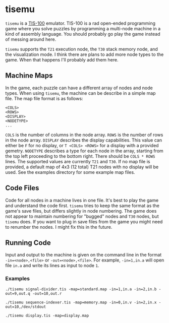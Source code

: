 # tisemu 

`tisemu` is a [TIS-100](http://www.zachtronics.com/tis-100/) emulator. TIS-100
is a rad open-ended programming game where you solve puzzles by programming a
multi-node machine in a kind of assembly language. You should probably go play
the game instead of messing around here.

`tisemu` supports the `T21` execution node, the `T30` stack memory node, and
the visualization mode. I think there are plans to add more node types to the
game. When that happens I'll probably add them here.

## Machine Maps

In the game, each puzzle can have a different array of nodes and node types.
When using `tisemu`, the machine can be describe in a simple map file. The map
file format is as follows:

```
<COLS>
<ROWS>
<DISPLAY>
<NODETYPE>
...
```

`COLS` is the number of columns in the node array. `ROWS` is the number of rows
in the node array. `DISPLAY` describes the display capabilities. This value can
either be `F` for no display, or `T <COLS> <ROWS>` for a display with a
provided gemetry. `NODETYPE` describes a type for each node in the array,
starting from the top left proceeding to the bottom right. There should be
`COLS * ROWS` lines. The supported values are currently `T21` and `T30`. If no
map file is provided, a default map of 4x3 (12 total) T21 nodes with no display
will be used. See the examples directory for some example map files. 

## Code Files

Code for all nodes in a machine lives in one file. It's best to play the game
and understand the code first. `tisemu` tries to keep the same format as the
game's save files, but differs slightly in node numbering. The game does not
appear to maintain numbering for "bugged" nodes and `T30` nodes, but `tisemu`
does. If you want to plug in save files from the game you might need to
renumber the nodes. I might fix this in the future.

## Running Code

Input and output to the machine is given on the command line in the format
`-in=<node>,<file>` or `-out=<node>,<file>`. For example, `-in=1,in.a` will
open file `in.a` and write its lines as input to node `1`.

### Examples

```
./tisemu signal-divider.tis -map=standard.map -in=1,in.a -in=2,in.b -out=9,out.q -out=10,out.r
```

```
./tisemu sequence-indexer.tis -map=memory.map -in=0,in.v -in=2,in.x -out=10,/dev/stdout
```

```
./tisemu display.tis -map=display.map
```

